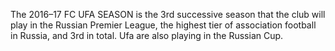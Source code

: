 The 2016–17 FC UFA SEASON is the 3rd successive season that the club will play in the Russian Premier League, the highest tier of association football in Russia, and 3rd in total. Ufa are also playing in the Russian Cup.

